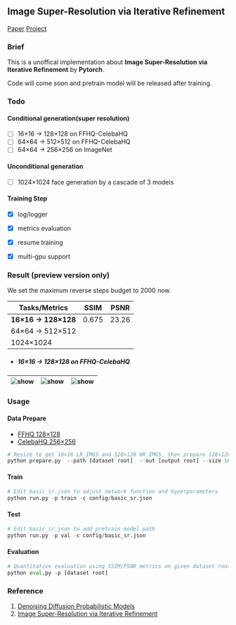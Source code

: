 ## Image Super-Resolution via Iterative Refinement

[Paper](https://arxiv.org/pdf/2104.07636.pdf )  [Project](https://iterative-refinement.github.io/ )



### Brief

This is a unoffical implementation about **Image Super-Resolution via Iterative Refinement** by **Pytorch**.

Code will come soon and pretrain model will be released after training.



### Todo

#### Conditional generation(super resolution)

- [ ] 16×16 -> 128×128 on FFHQ-CelebaHQ
- [ ] 64×64 -> 512×512 on FFHQ-CelebaHQ
- [ ] 64×64 -> 256×256 on ImageNet 

#### Unconditional generation

- [ ] 1024×1024 face generation by a cascade of 3 models

#### Training Step

- [x] log/logger
- [x] metrics evaluation
- [x] resume training 
- [x] multi-gpu support



### Result (preview version only)

We set the maximum reverse steps budget to 2000 now.

| Tasks/Metrics        | **SSIM** | **PSNR** |
| -------------------- | -------- | -------- |
| **16×16 -> 128×128** | 0.675    | 23.26    |
| 64×64 -> 512×512     |          |          |
| 1024×1024            |          |          |

- ##### 16×16 -> 128×128 on FFHQ-CelebaHQ 

| <img src="./misc/sr_process_16_128_0.png" alt="show" style="zoom:90%;" /> |  <img src="./misc/sr_process_16_128_1.png" alt="show" style="zoom:90%;" />    |   <img src="./misc/sr_process_16_128_2.png" alt="show" style="zoom:90%;" />   |
| ------------------------------------------------------------ | ---- | ---- |

### Usage

#### Data Prepare

- [FFHQ 128×128](https://github.com/NVlabs/ffhq-dataset)
- [CelebaHQ 256×256](https://www.kaggle.com/badasstechie/celebahq-resized-256x256)

```python
# Resize to get 16×16 LR_IMGS and 128×128 HR_IMGS, then prepare 128×128 Fake SR_IMGS by bicubic interpolation
python prepare.py  --path [dataset root]  --out [output root] --size 16,128 -l
```

#### Train

```python
# Edit basic_sr.json to adjust network function and hyperparameters
python run.py -p train -c config/basic_sr.json
```

#### Test

```python
# Edit basic_sr.json to add pretrain model path 
python run.py -p val -c config/basic_sr.json
```

#### Evaluation
```python
# Quantitative evaluation using SSIM/PSNR metrics on given dataset root
python eval.py -p [dataset root]
```



### Reference

1. [Denoising Diffusion Probabilistic Models](https://arxiv.org/pdf/2006.11239.pdf)
2. [Image Super-Resolution via Iterative Refinement](https://arxiv.org/pdf/2104.07636.pdf)



